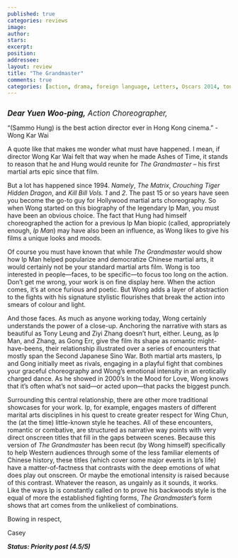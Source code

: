 ```yaml
---
published: true
categories: reviews
image:
author: 
stars: 
excerpt: 
position: 
addressee: 
layout: review
title: "The Grandmaster"
comments: true
categories: [action, drama, foreign language, Letters, Oscars 2014, tony leung, wong kar wai, ziyi zhang]
---
```

<div><p><span class="full-image-block ssNonEditable"><span><a href="/letters/2013/9/3/the-grandmaster.html"><img src="http://static.squarespace.com/static/5005f6bcc4aa41161b33e89e/5329cf1fe4b07c068ebf74de/5329cf1fe4b07c068ebf78a8/1378229368217/the-grandmaster.jpg" alt="" /></a></span></span></p>
<p><em style="font-size:120%;"><strong>Dear Yuen Woo-ping,</strong> Action Choreographer,</em></p>
<p>&#8220;(Sammo Hung) is the best action director ever in Hong Kong cinema.&#8221; - Wong Kar Wai&nbsp;</p>
<p>A quote like that makes me wonder what must have happened. I mean, if director Wong Kar Wai felt that way when he made Ashes of Time, it stands to reason that he and Hung would reunite for <em>The Grandmaster</em> &ndash; his first martial arts epic since that film.&nbsp;</p>
<p>But a lot has happened since 1994. <em>Namely</em>, <em>The Matrix</em>, <em>Crouching Tiger Hidden Dragon</em>, and <em>Kill Bill Vols. 1</em> and <em>2</em>. The past 15 or so years have seen you become the go-to guy for Hollywood martial arts choreography. So when Wong started on this biography of the legendary Ip Man, you must have been an obvious choice. The fact that Hung had himself choreographed the action for a previous Ip Man biopic (called, appropriately enough, <em>Ip Man</em>) may have also been an influence, as Wong likes to give his films a unique looks and moods.</p>
<p>Of course you must have known that while <em>The Grandmaster</em> would show how Ip Man helped popularize and democratize Chinese martial arts, it would certainly not be your standard martial arts film. Wong is too interested in people&mdash;faces, to be specific&mdash;to focus too long on the action. Don&#8217;t get me wrong, your work is on fine display here. When the action comes, it&#8217;s at once furious and poetic. But Wong adds a layer of abstraction to the fights with his signature stylistic flourishes that break the action into smears of colour and light.</p>
<p>And those faces. As much as anyone working today, Wong certainly understands the power of a close-up. Anchoring the narrative with stars as beautiful as Tony Leung and Ziyi Zhang doesn&#8217;t hurt, either. Leung, as Ip Man, and Zhang, as Gong Err, give the film its shape as romantic might-have-beens, their relationship illustrated over a series of encounters that mostly span the Second Japanese Sino War. Both martial arts masters, Ip and Gong initially meet as rivals, engaging in a playful fight that combines your graceful choreography and Wong&#8217;s emotional intensity in an erotically charged dance. As he showed in 2000&#8217;s In the Mood for Love, Wong knows that it&#8217;s often what&#8217;s not said&mdash;or acted upon&mdash;that packs the biggest punch.</p>
<p>Surrounding this central relationship, there are other more traditional showcases for your work. Ip, for example, engages masters of different marital arts disciplines in his quest to create greater respect for Wing Chun, the (at the time) little-known style he teaches. All of these encounters, romantic or combative, are structured as narrative way points with very direct onscreen titles that fill in the gaps between scenes. Because this version of <em>The Grandmaster</em> has been recut (by Wong himself) specifically to help Western audiences through some of the less familiar elements of Chinese history, these titles (which cover some major events in Ip&#8217;s life) have a matter-of-factness that contrasts with the deep emotions of what does play out onscreen. Or maybe the emotional intensity is raised because of this contrast. Whatever the reason, as ungainly as it sounds, it works. Like the ways Ip is constantly called on to prove his backwoods style is the equal of more the established fighting forms, <em>The Grandmaster</em>&#8217;s form shows that art comes from the unlikeliest of combinations.</p>
<p>Bowing in respect,</p>
<p>Casey</p>
<p><em><strong>Status: Priority post (4.5/5)</strong></em></p></div>
